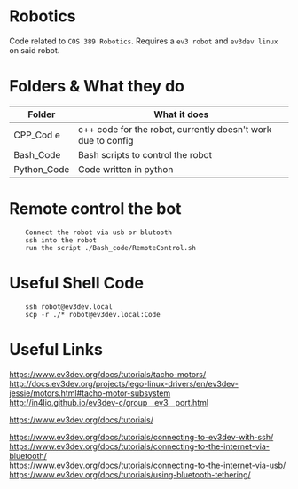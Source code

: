 # Robotics
Code related to `COS 389 Robotics`. Requires a `ev3 robot` and `ev3dev linux`
on said robot.

# Folders & What they do

|Folder     |What it does                                                            |
|-----------|------------------------------------------------------------------------|
|CPP_Cod e  |c++ code for the robot, currently doesn't work due to config            |
|Bash_Code  |Bash scripts to control the robot                                       |
|Python_Code|Code written in python                                                  |

# Remote control the bot

        Connect the robot via usb or blutooth
        ssh into the robot
        run the script ./Bash_code/RemoteControl.sh

# Useful Shell Code

        ssh robot@ev3dev.local
        scp -r ./* robot@ev3dev.local:Code

# Useful Links
https://www.ev3dev.org/docs/tutorials/tacho-motors/  
http://docs.ev3dev.org/projects/lego-linux-drivers/en/ev3dev-jessie/motors.html#tacho-motor-subsystem  
http://in4lio.github.io/ev3dev-c/group__ev3__port.html  
  
https://www.ev3dev.org/docs/tutorials/  
  
https://www.ev3dev.org/docs/tutorials/connecting-to-ev3dev-with-ssh/  
https://www.ev3dev.org/docs/tutorials/connecting-to-the-internet-via-bluetooth/  
https://www.ev3dev.org/docs/tutorials/connecting-to-the-internet-via-usb/  
https://www.ev3dev.org/docs/tutorials/using-bluetooth-tethering/  

